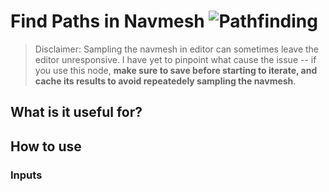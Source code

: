 # Find Paths in Navmesh ![Pathfinding](https://img.shields.io/badge/Pathfinding-37a573)

> Disclaimer: Sampling the navmesh in editor can sometimes leave the editor unresponsive. I have yet to pinpoint what cause the issue -- if you use this node, **make sure to save before starting to iterate, and cache its results to avoid repeatedely sampling the navmesh**.



## What is it useful for?

## How to use
### Inputs